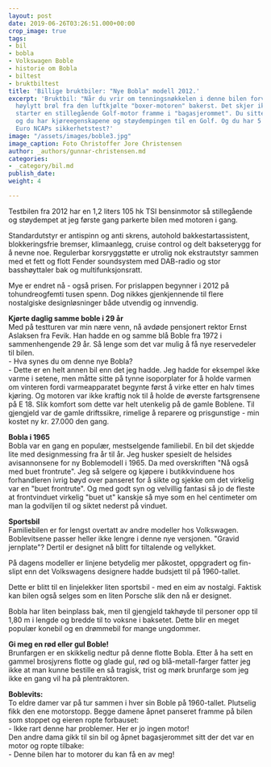 ```yaml
---
layout: post
date: 2019-06-26T03:26:51.000+00:00
crop_image: true
tags:
- bil
- bobla
- Volkswagen Boble
- historie om Bobla
- biltest
- bruktbiltest
title: 'Billige bruktbiler: "Nye Bobla" modell 2012.'
excerpt: 'Bruktbil: "Når du vrir om tenningsnøkkelen i denne bilen forventer du en
  høylytt brøl fra den luftkjølte "boxer-motoren" bakerst. Det skjer ikke. I stedet
  starter en stillegående Golf-motor framme i "bagasjerommet". Du sitter nå behageligere
  og du har kjøreegenskapene og støydempingen til en Golf. Og du har 5 stjerner i
  Euro NCAPs sikkerhetstest?'
image: "/assets/images/boble3.jpg"
image_caption: Foto Christoffer Jore Christensen
author: _authors/gunnar-christensen.md
categories:
- _category/bil.md
publish_date: 
weight: 4

---
```

Testbilen fra 2012 har en 1,2 liters 105 hk TSI bensinmotor så stillegående og støydempet at jeg første gang parkerte bilen med motoren i gang.

Standardutstyr er antispinn og anti skrens, autohold bakkestartassistent, blokkeringsfrie bremser, klimaanlegg, cruise control og delt bakseterygg for å nevne noe. Regulerbar korsryggstøtte er utrolig nok ekstrautstyr sammen med et fett og flott Fender soundsystem med DAB-radio og stor basshøyttaler bak og multifunksjonsratt.

Mye er endret nå - også prisen. For prislappen begynner i 2012 på tohundreogfemti tusen spenn. Dog nikkes gjenkjennende til flere nostalgiske designløsninger både utvendig og innvendig.

**Kjørte daglig samme boble i 29 år**  
Med på testturen var min nære venn, nå avdøde pensjonert rektor Ernst Aslaksen fra Fevik. Han hadde en og samme blå Boble fra 1972 i sammenhengende 29 år. Så lenge som det var mulig å få nye reservedeler til bilen.  
\- Hva synes du om denne nye Bobla?  
\- Dette er en helt annen bil enn det jeg hadde. Jeg hadde for eksempel ikke varme i setene, men måtte sitte på tynne isoporplater for å holde varmen om vinteren fordi varmeapparatet begynte først å virke etter en halv times kjøring. Og motoren var ikke kraftig nok til å holde de øverste fartsgrensene på E 18. Slik komfort som dette var helt utenkelig på de gamle Boblene. Til gjengjeld var de gamle driftssikre, rimelige å reparere og prisgunstige - min kostet ny kr. 27.000 den gang.

**Bobla i 1965**  
Bobla var en gang en populær, mestselgende familiebil. En bil det skjedde lite med designmessing fra år til år. Jeg husker spesielt de helsides avisannonsene for ny Boblemodell i 1965. Da med overskriften "Nå også med buet frontrute". Jeg så selgere og kjøpere i butikkvinduene hos forhandleren ivrig bøyd over panseret for å sikte og sjekke om det virkelig var en "buet frontrute". Og med godt syn og velvillig fantasi så jo de fleste at frontvinduet virkelig "buet ut" kanskje så mye som en hel centimeter om man la godviljen til og siktet nederst på vinduet.

**Sportsbil**  
Familiebilen er for lengst overtatt av andre modeller hos Volkswagen. Boblevitsene passer heller ikke lengre i denne nye versjonen. "Gravid jernplate"? Dertil er designet nå blitt for tiltalende og vellykket.

På dagens modeller er linjene betydelig mer påkostet, oppgradert og fin-slipt enn det Volkswagens designere hadde budsjett til på 1960-tallet.

Dette er blitt til en linjelekker liten sportsbil - med en eim av nostalgi. Faktisk kan bilen også selges som en liten Porsche slik den nå er designet.

Bobla har liten beinplass bak, men til gjengjeld takhøyde til personer opp til 1,80 m i lengde og bredde til to voksne i baksetet. Dette blir en meget populær konebil og en drømmebil for mange ungdommer.

**Gi meg en rød eller gul Boble!**  
Brunfargen er en skikkelig nedtur på denne flotte Bobla. Etter å ha sett en gammel brosjyrens flotte og glade gul, rød og blå-metall-farger fatter jeg ikke at man kunne bestille en så tragisk, trist og mørk brunfarge som jeg ikke en gang vil ha på plentraktoren.

**Boblevits:**  
To eldre damer var på tur sammen i hver sin Boble på 1960-tallet. Plutselig fikk den ene motorstopp. Begge damene åpnet panseret framme på bilen som stoppet og eieren ropte forbauset:  
\- Ikke rart denne har problemer. Her er jo ingen motor!  
Den andre dama gikk til sin bil og åpnet bagasjerommet sitt der det var en motor og ropte tilbake:  
\- Denne bilen har to motorer du kan få en av meg!